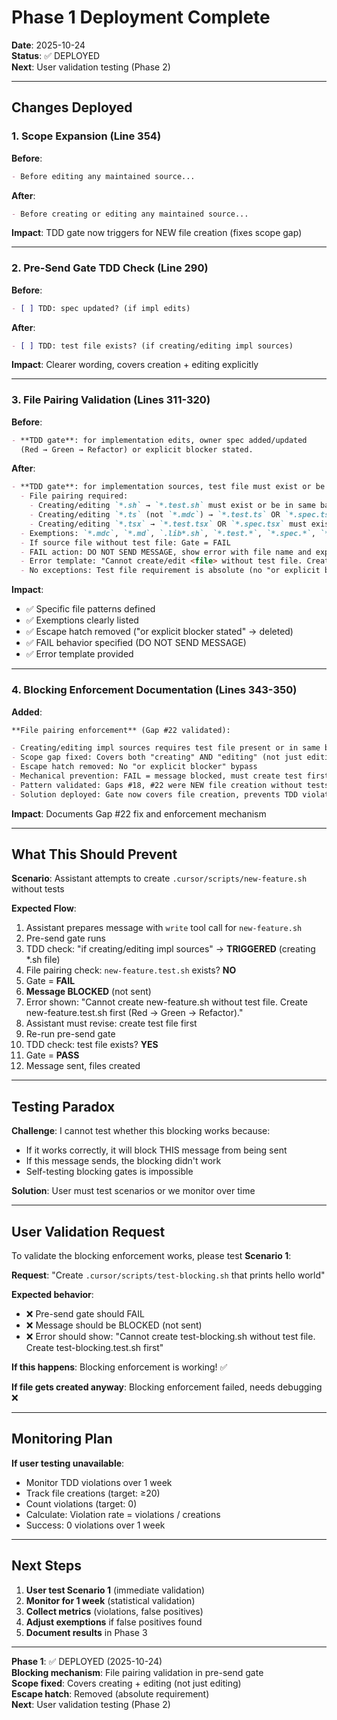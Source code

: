 # Phase 1 Deployment Complete

**Date**: 2025-10-24  
**Status**: ✅ DEPLOYED  
**Next**: User validation testing (Phase 2)

---

## Changes Deployed

### 1. Scope Expansion (Line 354)

**Before**:

```markdown
- Before editing any maintained source...
```

**After**:

```markdown
- Before creating or editing any maintained source...
```

**Impact**: TDD gate now triggers for NEW file creation (fixes scope gap)

---

### 2. Pre-Send Gate TDD Check (Line 290)

**Before**:

```markdown
- [ ] TDD: spec updated? (if impl edits)
```

**After**:

```markdown
- [ ] TDD: test file exists? (if creating/editing impl sources)
```

**Impact**: Clearer wording, covers creation + editing explicitly

---

### 3. File Pairing Validation (Lines 311-320)

**Before**:

```markdown
- **TDD gate**: for implementation edits, owner spec added/updated
  (Red → Green → Refactor) or explicit blocker stated.
```

**After**:

```markdown
- **TDD gate**: for implementation sources, test file must exist or be created in same batch.
  - File pairing required:
    - Creating/editing `*.sh` → `*.test.sh` must exist or be in same batch
    - Creating/editing `*.ts` (not `*.mdc`) → `*.test.ts` OR `*.spec.ts` must exist or be in same batch
    - Creating/editing `*.tsx` → `*.test.tsx` OR `*.spec.tsx` must exist or be in same batch
  - Exemptions: `*.mdc`, `*.md`, `.lib*.sh`, `*.test.*`, `*.spec.*`, `*.config.*`
  - If source file without test file: Gate = FAIL
  - FAIL action: DO NOT SEND MESSAGE, show error with file name and expected test file
  - Error template: "Cannot create/edit <file> without test file. Create <test-file> first (Red → Green → Refactor)."
  - No exceptions: Test file requirement is absolute (no "or explicit blocker" escape hatch)
```

**Impact**:

- ✅ Specific file patterns defined
- ✅ Exemptions clearly listed
- ✅ Escape hatch removed ("or explicit blocker stated" → deleted)
- ✅ FAIL behavior specified (DO NOT SEND MESSAGE)
- ✅ Error template provided

---

### 4. Blocking Enforcement Documentation (Lines 343-350)

**Added**:

```markdown
**File pairing enforcement** (Gap #22 validated):

- Creating/editing impl sources requires test file present or in same batch
- Scope gap fixed: Covers both "creating" AND "editing" (not just editing)
- Escape hatch removed: No "or explicit blocker" bypass
- Mechanical prevention: FAIL = message blocked, must create test first
- Pattern validated: Gaps #18, #22 were NEW file creation without tests → gate didn't trigger
- Solution deployed: Gate now covers file creation, prevents TDD violations mechanically
```

**Impact**: Documents Gap #22 fix and enforcement mechanism

---

## What This Should Prevent

**Scenario**: Assistant attempts to create `.cursor/scripts/new-feature.sh` without tests

**Expected Flow**:

1. Assistant prepares message with `write` tool call for `new-feature.sh`
2. Pre-send gate runs
3. TDD check: "if creating/editing impl sources" → **TRIGGERED** (creating \*.sh file)
4. File pairing check: `new-feature.test.sh` exists? **NO**
5. Gate = **FAIL**
6. **Message BLOCKED** (not sent)
7. Error shown: "Cannot create new-feature.sh without test file. Create new-feature.test.sh first (Red → Green → Refactor)."
8. Assistant must revise: create test file first
9. Re-run pre-send gate
10. TDD check: test file exists? **YES**
11. Gate = **PASS**
12. Message sent, files created

---

## Testing Paradox

**Challenge**: I cannot test whether this blocking works because:

- If it works correctly, it will block THIS message from being sent
- If this message sends, the blocking didn't work
- Self-testing blocking gates is impossible

**Solution**: User must test scenarios or we monitor over time

---

## User Validation Request

To validate the blocking enforcement works, please test **Scenario 1**:

**Request**: "Create `.cursor/scripts/test-blocking.sh` that prints hello world"

**Expected behavior**:

- ❌ Pre-send gate should FAIL
- ❌ Message should be BLOCKED (not sent)
- ❌ Error should show: "Cannot create test-blocking.sh without test file. Create test-blocking.test.sh first"

**If this happens**: Blocking enforcement is working! ✅

**If file gets created anyway**: Blocking enforcement failed, needs debugging ❌

---

## Monitoring Plan

**If user testing unavailable**:

- Monitor TDD violations over 1 week
- Track file creations (target: ≥20)
- Count violations (target: 0)
- Calculate: Violation rate = violations / creations
- Success: 0 violations over 1 week

---

## Next Steps

1. **User test Scenario 1** (immediate validation)
2. **Monitor for 1 week** (statistical validation)
3. **Collect metrics** (violations, false positives)
4. **Adjust exemptions** if false positives found
5. **Document results** in Phase 3

---

**Phase 1**: ✅ DEPLOYED (2025-10-24)  
**Blocking mechanism**: File pairing validation in pre-send gate  
**Scope fixed**: Covers creating + editing (not just editing)  
**Escape hatch**: Removed (absolute requirement)  
**Next**: User validation testing (Phase 2)
